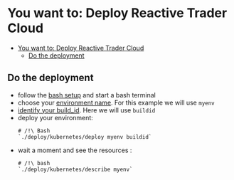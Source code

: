 # You want to: Deploy Reactive Trader Cloud

- [You want to: Deploy Reactive Trader Cloud](#you-want-to-deploy-reactive-trader-cloud)
    - [Do the deployment](#do-the-deployment)

## Do the deployment
- follow the [bash setup][bash-setup] and start a bash terminal
- choose your [environment name][environment-name]. For this example we will use `myenv`
- [identify your build_id][build-id]. Here we will use `buildid`
- deploy your environment:
    ```
    # /!\ Bash
    `./deploy/kubernetes/deploy myenv buildid`
    ```
- wait a moment and see the resources :
    ```
    # /!\ bash
    `./deploy/kubernetes/describe myenv`
    ```

[environment-name]: ./environment-name.md
[build-id]: ./build_id.md
[bash-setup]: ./bash-setup.md
